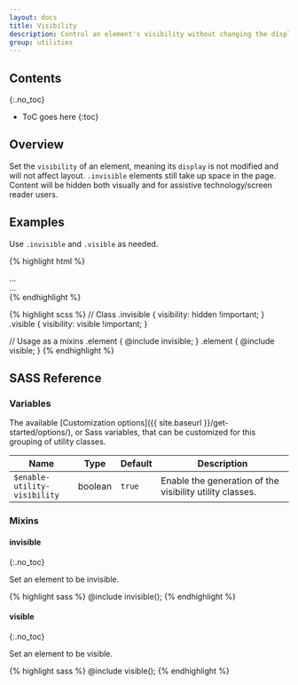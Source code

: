 ```yaml
---
layout: docs
title: Visibility
description: Control an element's visibility without changing the display property.
group: utilities
---
```


## Contents
{:.no_toc}

* ToC goes here
{:toc}

## Overview

Set the `visibility` of an element, meaning its `display` is not modified and will not affect layout. `.invisible` elements still take up space in the page. Content will be hidden both visually and for assistive technology/screen reader users.

## Examples

Use `.invisible` and `.visible` as needed.

{% highlight html %}
<div class="invisible">...</div>
<div class="visible">...</div>
{% endhighlight %}

{% highlight scss %}
// Class
.invisible {
  visibility: hidden !important;
}
.visible {
  visibility: visible !important;
}

// Usage as a mixins
.element {
  @include invisible;
}
.element {
  @include visible;
}
{% endhighlight %}

## SASS Reference

### Variables

The available [Customization options]({{ site.baseurl }}/get-started/options/), or Sass variables, that can be customized for this grouping of utility classes.

<div class="table-scroll">
    <table class="table table-bordered table-striped">
        <thead>
            <tr>
                <th style="width: 100px;">Name</th>
                <th style="width: 50px;">Type</th>
                <th style="width: 50px;">Default</th>
                <th>Description</th>
            </tr>
        </thead>
        <tbody>
            <tr>
                <td><code>$enable-utility-visibility</code></td>
                <td>boolean</td>
                <td><code>true</code></td>
                <td>
                    Enable the generation of the visibility utility classes.
                </td>
            </tr>
        </tbody>
    </table>
</div>

### Mixins

#### invisible
{:.no_toc}

Set an element to be invisible.

{% highlight sass %}
@include invisible();
{% endhighlight %}

#### visible
{:.no_toc}

Set an element to be visible.

{% highlight sass %}
@include visible();
{% endhighlight %}
